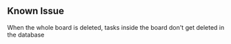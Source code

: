 ## Known Issue
When the whole board is deleted, tasks inside the board don't get deleted in the database
